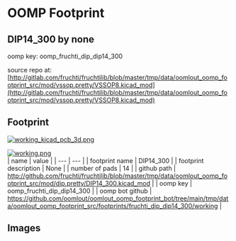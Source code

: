 # OOMP Footprint  
## DIP14_300  by none  
  
oomp key: oomp_fruchti_dip_dip14_300  
  
source repo at: [http://gitlab.com/fruchti/fruchtilib/blob/master/tmp/data/oomlout_oomp_footprint_src/mod/vssop.pretty/VSSOP8.kicad_mod](http://gitlab.com/fruchti/fruchtilib/blob/master/tmp/data/oomlout_oomp_footprint_src/mod/vssop.pretty/VSSOP8.kicad_mod)  
## Footprint  
  
[![working_kicad_pcb_3d.png](working_kicad_pcb_3d_600.png)](working_kicad_pcb_3d.png)  
  
[![working.png](working_600.png)](working.png)  
| name | value | 
| --- | --- | 
| footprint name | DIP14_300 | 
| footprint description | None | 
| number of pads | 14 | 
| github path | http://github.com/fruchti/fruchtilib/blob/master/tmp/data/oomlout_oomp_footprint_src/mod/dip.pretty/DIP14_300.kicad_mod | 
| oomp key | oomp_fruchti_dip_dip14_300 | 
| oomp bot github | https://github.com/oomlout/oomlout_oomp_footprint_bot/tree/main/tmp/data/oomlout_oomp_footprint_src/footprints/fruchti_dip_dip14_300/working | 
## Images  
